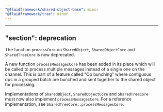 ```yaml
---
"@fluidframework/shared-object-base": minor
"@fluidframework/tree": minor
---
```

---
"section": deprecation
---

The function `processCore` on `SharedObject`, `SharedObjectCore` and `SharedTreeCore` is now deprecated.

A new function `processMessagesCore` has been added in its place which will be called to process multiple messages instead of a single one on the channel. This is part of a feature called "Op bunching" where contiguous ops in a grouped batch are bunched and sent together to the shared object for processing.

Implementations of `SharedObject`, `SharedObjectCore` and `SharedTreeCore` must now also implement `processMessagesCore`. For a reference implementation, see `SharedTreeCore::processMessagesCore`.
